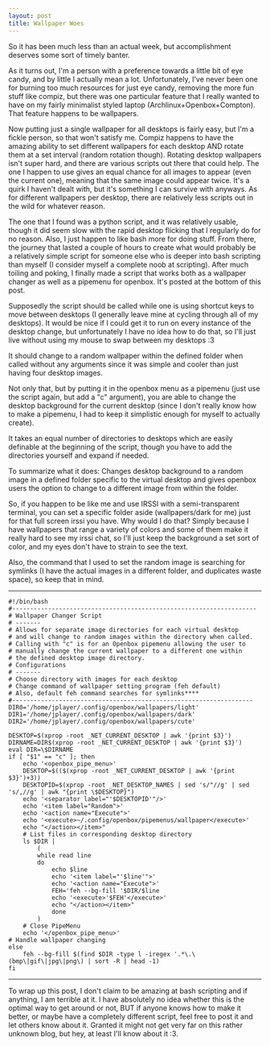 ```yaml
---
layout: post
title: Wallpaper Woes
---
```


So it has been much less than an actual week, but accomplishment deserves some sort of timely banter.

As it turns out, I'm a person with a preference towards a little bit of eye candy, and by little I actually mean a lot. Unfortunately, I've never been one for burning too much resources for just eye candy, removing the more fun stuff like compiz, but there was one particular feature that I really wanted to have on my fairly minimalist styled laptop (Archlinux+Openbox+Compton). That feature happens to be wallpapers.

Now putting just a single wallpaper for all desktops is fairly easy, but I'm a fickle person, so that won't satisfy me. Compiz happens to have the amazing ability to set different wallpapers for each desktop AND rotate them at a set interval (random rotation though). Rotating desktop wallpapers isn't super hard, and there are various scripts out there that could help. The one I happen to use gives an equal chance for all images to appear (even the current one), meaning that the same image could appear twice. It's a quirk I haven't dealt with, but it's something I can survive with anyways. As for different wallpapers per desktop, there are relatively less scripts out in the wild for whatever reason.

The one that I found was a python script, and it was relatively usable, though it did seem slow with the rapid desktop flicking that I regularly do for no reason. Also, I just happen to like bash more for doing stuff. From there, the journey that lasted a couple of hours to create what would probably be a relatively simple script for someone else who is deeper into bash scripting than myself (I consider myself a complete noob at scripting). After much toiling and poking, I finally made a script that works both as a wallpaper changer as well as a pipemenu for openbox. It's posted at the bottom of this post.

Supposedly the script should be called while one is using shortcut keys to move between desktops (I generally leave mine at cycling through all of my desktops). It would be nice if I could get it to run on every instance of the desktop change, but unfortunately I have no idea how to do that, so I'll just live without using my mouse to swap between my desktops :3

It should change to a random wallpaper within the defined folder when called without any arguments since it was simple and cooler than just having four desktop images.

Not only that, but by putting it in the openbox menu as a pipemenu (just use the script again, but add a "c" argument), you are able to change the desktop background for the current desktop (since I don't really know how to make a pipemenu, I had to keep it simplistic enough for myself to actually create).

It takes an equal number of directories to desktops which are easily definable at the beginning of the script, though you have to add the directories yourself and expand if needed.

To summarize what it does:
Changes desktop background to a random image in a defined folder specific to the virtual desktop and gives openbox users the option to change to a different image from within the folder.

So, if you happen to be like me and use IRSSI with a semi-transparent terminal, you can set a specific folder aside (wallpapers/dark for me) just for that full screen irssi you have. Why would I do that? Simply because I have wallpapers that range a variety of colors and some of them make it really hard to see my irssi chat, so I'll just keep the background a set sort of color, and my eyes don't have to strain to see the text.

Also, the command that I used to set the random image is searching for symlinks (I have the actual images in a different folder, and duplicates waste space), so keep that in mind.

-------------------------------------------------------------------------------------------------
 
    #!/bin/bash
    #--------------------------------------------------------------------
    # Wallpaper Changer Script
    # -------
    # Allows for separate image directories for each virtual desktop
    # and will change to random images within the directory when called.
    # Calling with "c" is for an Openbox pipemenu allowing the user to
    # manually change the current wallpaper to a different one within 
    # the defined desktop image directory.
    # Configurations
    # -------
    # Choose directory with images for each desktop
    # Change command of wallpaper setting program (feh default)
    # Also, default feh command searches for symlinks****
    #-------------------------------------------------------------------
    DIR0='/home/jplayer/.config/openbox/wallpapers/light'
    DIR1='/home/jplayer/.config/openbox/wallpapers/dark'
    DIR2='/home/jplayer/.config/openbox/wallpapers/cute'
    
    DESKTOP=$(xprop -root _NET_CURRENT_DESKTOP | awk '{print $3}')
    DIRNAME=DIR$(xprop -root _NET_CURRENT_DESKTOP | awk '{print $3}')
    eval DIR=\$DIRNAME
    if [ "$1" == "c" ]; then
        echo '<openbox_pipe_menu>'
        DESKTOP=$(($(xprop -root _NET_CURRENT_DESKTOP | awk '{print $3}')+3))
        DESKTOPID=$(xprop -root _NET_DESKTOP_NAMES | sed 's/"//g' | sed 's/,//g' | awk "{print \$DESKTOP}")
        echo '<separator label="'$DESKTOPID'"/>'
        echo '<item label="Random">'
        echo '<action name="Execute">'
        echo '<execute>~/.config/openbox/pipemenus/wallpaper</execute>'
        echo "</action></item>"
        # List files in corresponding desktop directory
        ls $DIR |
            (
            while read line
            do
                echo $line
                echo '<item label="'$line'">'
                echo '<action name="Execute">'
                FEH='feh --bg-fill '$DIR/$line
                echo '<execute>'$FEH'</execute>'
                echo "</action></item>"
                done
            )
        # Close PipeMenu
        echo '</openbox_pipe_menu>'
    # Handle wallpaper changing
    else
        feh --bg-fill $(find $DIR -type l -iregex '.*\.\(bmp\|gif\|jpg\|png\) | sort -R | head -1)
    fi

------------------------------------------------------------------------------------------------------------

To wrap up this post, I don't claim to be amazing at bash scripting and if anything, I am terrible at it. I have absolutely no idea whether this is the optimal way to get around or not, BUT if anyone knows how to make it better, or maybe have a completely different script, feel free to post it and let others know about it. Granted it might not get very far on this rather unknown blog, but hey, at least I'll know about it :3.
